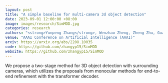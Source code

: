```yaml
---
layout: post
title: "A simple baseline for multi-camera 3d object detection"
date: 2023-09-01 12:00:00 +08:00
image: images/research/SimMOD.jpg
categories: research
authors: "<strong>Yunpeng Zhang</strong>, Wenzhao Zheng, Zheng Zhu, Guan Huang, Jiwen Lu, Jie Zhou"
venue: "AAAI Conference on Artificial Intelligence (AAAI)"
arxiv: https://arxiv.org/abs/2208.10035
code: https://github.com/zhangyp15/SimMOD
website: https://github.com/zhangyp15/SimMOD
---
```

We propose a two-stage method for 3D object detection with surrounding cameras, which utilizes the proposals from monocular methods for end-to-end refinement with the transformer decoder.